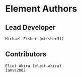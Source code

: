 # Element Authors

## Lead Developer
    Michael Fisher (mfisher31)

## Contributors
    Eliot Akira (eliot-akira)
    iamvs2002
